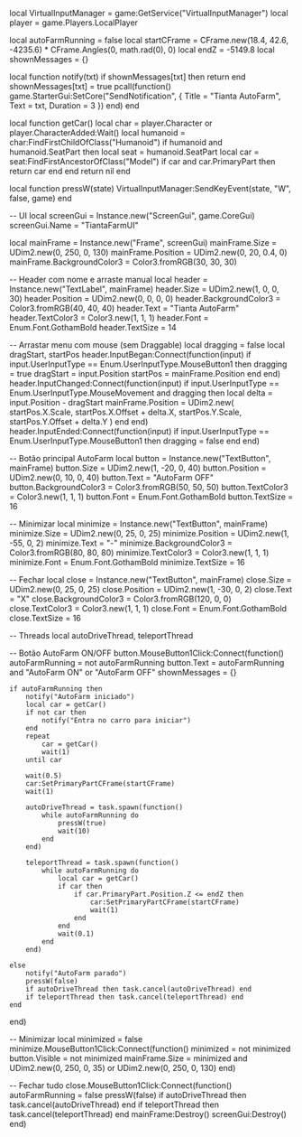 local VirtualInputManager = game:GetService("VirtualInputManager")
local player = game.Players.LocalPlayer

local autoFarmRunning = false
local startCFrame = CFrame.new(18.4, 42.6, -4235.6) * CFrame.Angles(0, math.rad(0), 0)
local endZ = -5149.8
local shownMessages = {}

local function notify(txt)
    if shownMessages[txt] then return end
    shownMessages[txt] = true
    pcall(function()
        game.StarterGui:SetCore("SendNotification", {
            Title = "Tianta AutoFarm",
            Text = txt,
            Duration = 3
        })
    end)
end

local function getCar()
    local char = player.Character or player.CharacterAdded:Wait()
    local humanoid = char:FindFirstChildOfClass("Humanoid")
    if humanoid and humanoid.SeatPart then
        local seat = humanoid.SeatPart
        local car = seat:FindFirstAncestorOfClass("Model")
        if car and car.PrimaryPart then
            return car
        end
    end
    return nil
end

local function pressW(state)
    VirtualInputManager:SendKeyEvent(state, "W", false, game)
end

-- UI
local screenGui = Instance.new("ScreenGui", game.CoreGui)
screenGui.Name = "TiantaFarmUI"

local mainFrame = Instance.new("Frame", screenGui)
mainFrame.Size = UDim2.new(0, 250, 0, 130)
mainFrame.Position = UDim2.new(0, 20, 0.4, 0)
mainFrame.BackgroundColor3 = Color3.fromRGB(30, 30, 30)

-- Header com nome e arraste manual
local header = Instance.new("TextLabel", mainFrame)
header.Size = UDim2.new(1, 0, 0, 30)
header.Position = UDim2.new(0, 0, 0, 0)
header.BackgroundColor3 = Color3.fromRGB(40, 40, 40)
header.Text = "Tianta AutoFarm"
header.TextColor3 = Color3.new(1, 1, 1)
header.Font = Enum.Font.GothamBold
header.TextSize = 14

-- Arrastar menu com mouse (sem Draggable)
local dragging = false
local dragStart, startPos
header.InputBegan:Connect(function(input)
	if input.UserInputType == Enum.UserInputType.MouseButton1 then
		dragging = true
		dragStart = input.Position
		startPos = mainFrame.Position
	end
end)
header.InputChanged:Connect(function(input)
	if input.UserInputType == Enum.UserInputType.MouseMovement and dragging then
		local delta = input.Position - dragStart
		mainFrame.Position = UDim2.new(
			startPos.X.Scale, startPos.X.Offset + delta.X,
			startPos.Y.Scale, startPos.Y.Offset + delta.Y
		)
	end
end)
header.InputEnded:Connect(function(input)
	if input.UserInputType == Enum.UserInputType.MouseButton1 then
		dragging = false
	end
end)

-- Botão principal AutoFarm
local button = Instance.new("TextButton", mainFrame)
button.Size = UDim2.new(1, -20, 0, 40)
button.Position = UDim2.new(0, 10, 0, 40)
button.Text = "AutoFarm OFF"
button.BackgroundColor3 = Color3.fromRGB(50, 50, 50)
button.TextColor3 = Color3.new(1, 1, 1)
button.Font = Enum.Font.GothamBold
button.TextSize = 16

-- Minimizar
local minimize = Instance.new("TextButton", mainFrame)
minimize.Size = UDim2.new(0, 25, 0, 25)
minimize.Position = UDim2.new(1, -55, 0, 2)
minimize.Text = "-"
minimize.BackgroundColor3 = Color3.fromRGB(80, 80, 80)
minimize.TextColor3 = Color3.new(1, 1, 1)
minimize.Font = Enum.Font.GothamBold
minimize.TextSize = 16

-- Fechar
local close = Instance.new("TextButton", mainFrame)
close.Size = UDim2.new(0, 25, 0, 25)
close.Position = UDim2.new(1, -30, 0, 2)
close.Text = "X"
close.BackgroundColor3 = Color3.fromRGB(120, 0, 0)
close.TextColor3 = Color3.new(1, 1, 1)
close.Font = Enum.Font.GothamBold
close.TextSize = 16

-- Threads
local autoDriveThread, teleportThread

-- Botão AutoFarm ON/OFF
button.MouseButton1Click:Connect(function()
	autoFarmRunning = not autoFarmRunning
	button.Text = autoFarmRunning and "AutoFarm ON" or "AutoFarm OFF"
	shownMessages = {}

	if autoFarmRunning then
		notify("AutoFarm iniciado")
		local car = getCar()
		if not car then
			notify("Entra no carro para iniciar")
		end
		repeat
			car = getCar()
			wait(1)
		until car

		wait(0.5)
		car:SetPrimaryPartCFrame(startCFrame)
		wait(1)

		autoDriveThread = task.spawn(function()
			while autoFarmRunning do
				pressW(true)
				wait(10)
			end
		end)

		teleportThread = task.spawn(function()
			while autoFarmRunning do
				local car = getCar()
				if car then
					if car.PrimaryPart.Position.Z <= endZ then
						car:SetPrimaryPartCFrame(startCFrame)
						wait(1)
					end
				end
				wait(0.1)
			end
		end)

	else
		notify("AutoFarm parado")
		pressW(false)
		if autoDriveThread then task.cancel(autoDriveThread) end
		if teleportThread then task.cancel(teleportThread) end
	end
end)

-- Minimizar
local minimized = false
minimize.MouseButton1Click:Connect(function()
	minimized = not minimized
	button.Visible = not minimized
	mainFrame.Size = minimized and UDim2.new(0, 250, 0, 35) or UDim2.new(0, 250, 0, 130)
end)

-- Fechar tudo
close.MouseButton1Click:Connect(function()
	autoFarmRunning = false
	pressW(false)
	if autoDriveThread then task.cancel(autoDriveThread) end
	if teleportThread then task.cancel(teleportThread) end
	mainFrame:Destroy()
	screenGui:Destroy()
end)
